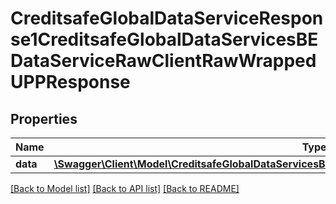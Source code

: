 # CreditsafeGlobalDataServiceResponse1CreditsafeGlobalDataServicesBEDataServiceRawClientRawWrappedUPPResponse

## Properties
Name | Type | Description | Notes
------------ | ------------- | ------------- | -------------
**data** | [**\Swagger\Client\Model\CreditsafeGlobalDataServicesBEDataServiceRawClientRawWrappedUPPResponse**](CreditsafeGlobalDataServicesBEDataServiceRawClientRawWrappedUPPResponse.md) |  | [optional] 

[[Back to Model list]](../../README.md#documentation-for-models) [[Back to API list]](../../README.md#documentation-for-api-endpoints) [[Back to README]](../../README.md)

